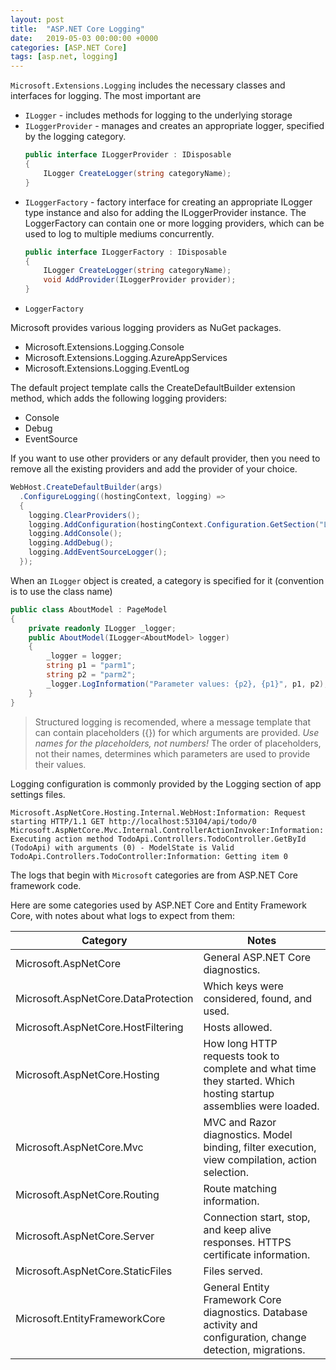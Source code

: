 ```yaml
---
layout: post
title:  "ASP.NET Core Logging"
date:   2019-05-03 00:00:00 +0000
categories: [ASP.NET Core]
tags: [asp.net, logging]
---
```


`Microsoft.Extensions.Logging` includes the necessary classes and interfaces for logging. The most important are  
 * `ILogger` - includes methods for logging to the underlying storage
 * `ILoggerProvider` - manages and creates an appropriate logger, specified by the logging category.
    ```csharp
    public interface ILoggerProvider : IDisposable
    {
        ILogger CreateLogger(string categoryName);
    }
    ```
 * `ILoggerFactory` - factory interface for creating an appropriate ILogger type instance and also for adding the ILoggerProvider instance. The LoggerFactory can contain one or more logging providers, which can be used to log to multiple mediums concurrently.
    ```csharp
    public interface ILoggerFactory : IDisposable
    {
        ILogger CreateLogger(string categoryName);
        void AddProvider(ILoggerProvider provider);
    }
    ```
 * `LoggerFactory`

Microsoft provides various logging providers as NuGet packages.
 * Microsoft.Extensions.Logging.Console
 * Microsoft.Extensions.Logging.AzureAppServices  
 * Microsoft.Extensions.Logging.EventLog  

The default project template calls the CreateDefaultBuilder extension method, which adds the following logging providers:
 * Console
 * Debug
 * EventSource 

If you want to use other providers or any default provider, then you need to remove all the existing providers and add the provider of your choice. 

```csharp
WebHost.CreateDefaultBuilder(args)
  .ConfigureLogging((hostingContext, logging) =>
  {
    logging.ClearProviders();
    logging.AddConfiguration(hostingContext.Configuration.GetSection("Logging"));
    logging.AddConsole();            
    logging.AddDebug();            
    logging.AddEventSourceLogger();
  });
```

When an `ILogger` object is created, a category is specified for it (convention is to use the class name) 

```csharp
public class AboutModel : PageModel
{
    private readonly ILogger _logger;
    public AboutModel(ILogger<AboutModel> logger)
    {
        _logger = logger;
        string p1 = "parm1";
        string p2 = "parm2";
        _logger.LogInformation("Parameter values: {p2}, {p1}", p1, p2); 
    }
}
```

 > Structured logging is recomended, where a message template that can contain placeholders ({}) for which arguments are provided. *Use names for the placeholders, not numbers!* The order of placeholders, not their names, determines which parameters are used to provide their values. 


Logging configuration is commonly provided by the Logging section of app settings files. 

```console
Microsoft.AspNetCore.Hosting.Internal.WebHost:Information: Request starting HTTP/1.1 GET http://localhost:53104/api/todo/0  
Microsoft.AspNetCore.Mvc.Internal.ControllerActionInvoker:Information: Executing action method TodoApi.Controllers.TodoController.GetById (TodoApi) with arguments (0) - ModelState is Valid
TodoApi.Controllers.TodoController:Information: Getting item 0
```

The logs that begin with `Microsoft` categories are from ASP.NET Core framework code.

Here are some categories used by ASP.NET Core and Entity Framework Core, with notes about what logs to expect from them:

| Category | Notes |
| --- | --- |
| Microsoft.AspNetCore | General ASP.NET Core diagnostics. |
| Microsoft.AspNetCore.DataProtection | Which keys were considered, found, and used. |
| Microsoft.AspNetCore.HostFiltering | Hosts allowed. |
| Microsoft.AspNetCore.Hosting | How long HTTP requests took to complete and what time they started. Which hosting startup assemblies were loaded. |
| Microsoft.AspNetCore.Mvc | MVC and Razor diagnostics. Model binding, filter execution, view compilation, action selection. |
| Microsoft.AspNetCore.Routing | Route matching information. |
| Microsoft.AspNetCore.Server | Connection start, stop, and keep alive responses. HTTPS certificate information. |
| Microsoft.AspNetCore.StaticFiles | Files served. |
| Microsoft.EntityFrameworkCore | General Entity Framework Core diagnostics. Database activity and configuration, change detection, migrations. |

